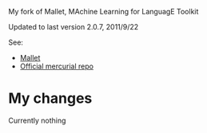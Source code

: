 My fork of Mallet, MAchine Learning for LanguagE Toolkit

Updated to last version 2.0.7, 2011/9/22

See:

* [Mallet](http://mallet.cs.umass.edu/index.php)
* [Official mercurial repo](http://hg-iesl.cs.umass.edu/hg/mallet)


# My changes

Currently nothing

